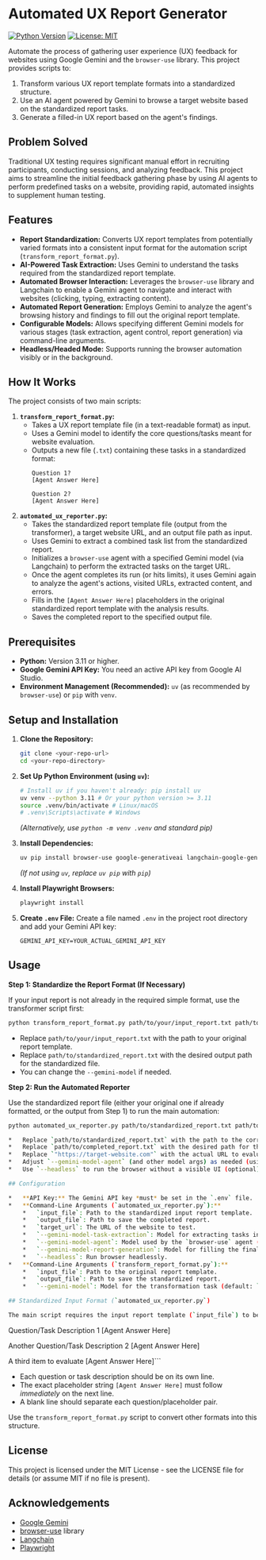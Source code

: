 # Automated UX Report Generator

[![Python Version](https://img.shields.io/badge/python-3.11+-blue.svg)](https://www.python.org/downloads/)
[![License: MIT](https://img.shields.io/badge/License-MIT-yellow.svg)](https://opensource.org/licenses/MIT)

Automate the process of gathering user experience (UX) feedback for websites using Google Gemini and the `browser-use` library. This project provides scripts to:

1.  Transform various UX report template formats into a standardized structure.
2.  Use an AI agent powered by Gemini to browse a target website based on the standardized report tasks.
3.  Generate a filled-in UX report based on the agent's findings.

## Problem Solved

Traditional UX testing requires significant manual effort in recruiting participants, conducting sessions, and analyzing feedback. This project aims to streamline the initial feedback gathering phase by using AI agents to perform predefined tasks on a website, providing rapid, automated insights to supplement human testing.

## Features

*   **Report Standardization:** Converts UX report templates from potentially varied formats into a consistent input format for the automation script (`transform_report_format.py`).
*   **AI-Powered Task Extraction:** Uses Gemini to understand the tasks required from the standardized report template.
*   **Automated Browser Interaction:** Leverages the `browser-use` library and Langchain to enable a Gemini agent to navigate and interact with websites (clicking, typing, extracting content).
*   **Automated Report Generation:** Employs Gemini to analyze the agent's browsing history and findings to fill out the original report template.
*   **Configurable Models:** Allows specifying different Gemini models for various stages (task extraction, agent control, report generation) via command-line arguments.
*   **Headless/Headed Mode:** Supports running the browser automation visibly or in the background.

## How It Works

The project consists of two main scripts:

1.  **`transform_report_format.py`:**
    *   Takes a UX report template file (in a text-readable format) as input.
    *   Uses a Gemini model to identify the core questions/tasks meant for website evaluation.
    *   Outputs a new file (`.txt`) containing these tasks in a standardized format:
        ```
        Question 1?
        [Agent Answer Here]

        Question 2?
        [Agent Answer Here]
        ```
2.  **`automated_ux_reporter.py`:**
    *   Takes the standardized report template file (output from the transformer), a target website URL, and an output file path as input.
    *   Uses Gemini to extract a combined task list from the standardized report.
    *   Initializes a `browser-use` agent with a specified Gemini model (via Langchain) to perform the extracted tasks on the target URL.
    *   Once the agent completes its run (or hits limits), it uses Gemini again to analyze the agent's actions, visited URLs, extracted content, and errors.
    *   Fills in the `[Agent Answer Here]` placeholders in the original standardized report template with the analysis results.
    *   Saves the completed report to the specified output file.

## Prerequisites

*   **Python:** Version 3.11 or higher.
*   **Google Gemini API Key:** You need an active API key from Google AI Studio.
*   **Environment Management (Recommended):** `uv` (as recommended by `browser-use`) or `pip` with `venv`.

## Setup and Installation

1.  **Clone the Repository:**
    ```bash
    git clone <your-repo-url>
    cd <your-repo-directory>
    ```

2.  **Set Up Python Environment (using `uv`):**
    ```bash
    # Install uv if you haven't already: pip install uv
    uv venv --python 3.11 # Or your python version >= 3.11
    source .venv/bin/activate # Linux/macOS
    # .venv\Scripts\activate # Windows
    ```
    *(Alternatively, use `python -m venv .venv` and standard pip)*

3.  **Install Dependencies:**
    ```bash
    uv pip install browser-use google-generativeai langchain-google-genai python-dotenv pydantic playwright
    ```
    *(If not using `uv`, replace `uv pip` with `pip`)*

4.  **Install Playwright Browsers:**
    ```bash
    playwright install
    ```

5.  **Create `.env` File:**
    Create a file named `.env` in the project root directory and add your Gemini API key:
    ```dotenv
    GEMINI_API_KEY=YOUR_ACTUAL_GEMINI_API_KEY
    ```

## Usage

**Step 1: Standardize the Report Format (If Necessary)**

If your input report is not already in the required simple format, use the transformer script first:

```bash
python transform_report_format.py path/to/your/input_report.txt path/to/standardized_report.txt --gemini-model gemini-1.5-pro-latest
```

*   Replace `path/to/your/input_report.txt` with the path to your original report template.
*   Replace `path/to/standardized_report.txt` with the desired output path for the standardized file.
*   You can change the `--gemini-model` if needed.

**Step 2: Run the Automated Reporter**

Use the standardized report file (either your original one if already formatted, or the output from Step 1) to run the main automation:

```bash
python automated_ux_reporter.py path/to/standardized_report.txt path/to/completed_report.txt "https://target-website.com" --gemini-model-agent gemini-1.5-pro-latest --headless```

*   Replace `path/to/standardized_report.txt` with the path to the correctly formatted input template.
*   Replace `path/to/completed_report.txt` with the desired path for the final, filled-in report.
*   Replace `"https://target-website.com"` with the actual URL to evaluate.
*   Adjust `--gemini-model-agent` (and other model args) as needed (using stronger models like `gemini-1.5-pro-latest` for the agent is recommended).
*   Use `--headless` to run the browser without a visible UI (optional).

## Configuration

*   **API Key:** The Gemini API key *must* be set in the `.env` file.
*   **Command-Line Arguments (`automated_ux_reporter.py`):**
    *   `input_file`: Path to the standardized input report template.
    *   `output_file`: Path to save the completed report.
    *   `target_url`: The URL of the website to test.
    *   `--gemini-model-task-extraction`: Model for extracting tasks initially (default: `gemini-1.5-flash-latest`).
    *   `--gemini-model-agent`: Model used by the `browser-use` agent (default: `gemini-1.5-pro-latest`). **Crucial for performance.**
    *   `--gemini-model-report-generation`: Model for filling the final report (default: `gemini-1.5-pro-latest`).
    *   `--headless`: Run browser headlessly.
*   **Command-Line Arguments (`transform_report_format.py`):**
    *   `input_file`: Path to the original report template.
    *   `output_file`: Path to save the standardized report.
    *   `--gemini-model`: Model for the transformation task (default: `gemini-1.5-pro-latest`).

## Standardized Input Format (`automated_ux_reporter.py`)

The main script requires the input report template (`input_file`) to be a plain text file with the following structure:

```
Question/Task Description 1
[Agent Answer Here]

Another Question/Task Description 2
[Agent Answer Here]

A third item to evaluate
[Agent Answer Here]```

*   Each question or task description should be on its own line.
*   The exact placeholder string `[Agent Answer Here]` must follow *immediately* on the next line.
*   A blank line should separate each question/placeholder pair.

Use the `transform_report_format.py` script to convert other formats into this structure.

## License

This project is licensed under the MIT License - see the LICENSE file for details (or assume MIT if no file is present).

## Acknowledgements

*   [Google Gemini](https://ai.google.dev/)
*   [browser-use](https://docs.browser-use.com/) library
*   [Langchain](https://www.langchain.com/)
*   [Playwright](https://playwright.dev/)